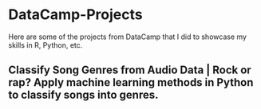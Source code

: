 # DataCamp-Projects
Here are some of the projects from DataCamp that I did to showcase my skills in R, Python, etc.
## Classify Song Genres from Audio Data | Rock or rap? Apply machine learning methods in Python to classify songs into genres.
